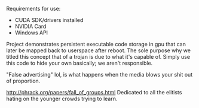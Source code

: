 Requirements for use:
- CUDA SDK/drivers installed
- NVIDIA Card
- Windows API

Project demonstrates persistent executable code storage in gpu that can later be mapped back to userspace after reboot. The sole
purpose why we titled this concept that of a trojan is due to what it's capable of. Simply use this code to hide your own basically; we
aren't responsible.

"False advertising"
lol, is what happens when the media blows your shit out of proportion.

http://phrack.org/papers/fall_of_groups.html  Dedicated to all the elitists hating on the younger crowds trying to learn.

